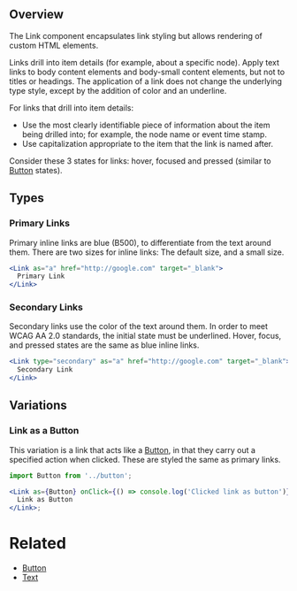 ## Overview

The Link component encapsulates link styling but allows rendering of custom HTML elements.

Links drill into item details (for example, about a specific node). Apply text links to body content elements and body-small content elements, but not to titles or headings. The application of a link does not change the underlying type style, except by the addition of color and an underline.

For links that drill into item details:

- Use the most clearly identifiable piece of information about the item being drilled into; for example, the node name or event time stamp.
- Use capitalization appropriate to the item that the link is named after.

Consider these 3 states for links: hover, focused and pressed (similar to [Button](#/React%20Components/Button) states).

## Types

### Primary Links

Primary inline links are blue (B500), to differentiate from the text around them. There are two sizes for inline links: The default size, and a small size.

```jsx
<Link as="a" href="http://google.com" target="_blank">
  Primary Link
</Link>
```

### Secondary Links

Secondary links use the color of the text around them. In order to meet WCAG AA 2.0 standards, the initial state must be underlined. Hover, focus, and pressed states are the same as blue inline links.

```jsx
<Link type="secondary" as="a" href="http://google.com" target="_blank">
  Secondary Link
</Link>
```

## Variations

### Link as a Button

This variation is a link that acts like a [Button](#/React%20Components/Button), in that they carry out a specified action when clicked. These are styled the same as primary links.

```jsx
import Button from '../button';

<Link as={Button} onClick={() => console.log('Clicked link as button')}>
  Link as Button
</Link>;
```

# Related

- [Button](#/React%20Components/Button)
- [Text](#/React%20Components/Text)
